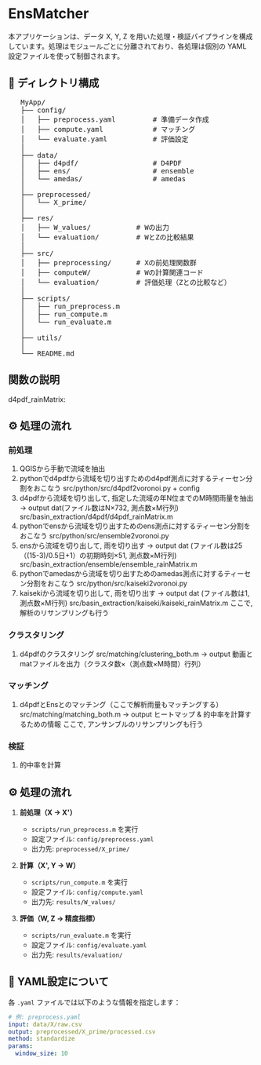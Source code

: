 # EnsMatcher

本アプリケーションは、データ X, Y, Z を用いた処理・検証パイプラインを構成しています。処理はモジュールごとに分離されており、各処理は個別の YAML 設定ファイルを使って制御されます。

## 📁 ディレクトリ構成
<pre>
   MyApp/
   ├── config/    
   │   ├── preprocess.yaml         # 準備データ作成
   │   ├── compute.yaml            # マッチング
   │   └── evaluate.yaml           # 評価設定
   │
   ├── data/             
   │   ├── d4pdf/                  # D4PDF
   │   ├── ens/                    # ensemble 
   │   └── amedas/                 # amedas
   │
   ├── preprocessed/     
   │   └── X_prime/
   │
   ├── res/              
   │   ├── W_values/           # Wの出力
   │   └── evaluation/         # WとZの比較結果
   │
   ├── src/         
   │   ├── preprocessing/      # Xの前処理関数群
   │   ├── computeW/           # Wの計算関連コード
   │   └── evaluation/         # 評価処理（Zとの比較など）
   │
   ├── scripts/          
   │   ├── run_preprocess.m
   │   ├── run_compute.m
   │   └── run_evaluate.m
   │
   ├── utils/            
   │
   └── README.md         
</pre>



## 関数の説明
d4pdf_rainMatrix: 


## ⚙️ 処理の流れ
### 前処理
1. QGISから手動で流域を抽出
1. pythonでd4pdfから流域を切り出すためのd4pdf測点に対するティーセン分割をおこなう
   src/python/src/d4pdf2voronoi.py + config
1. d4pdfから流域を切り出して, 指定した流域の年N位までのM時間雨量を抽出 → output dat(ファイル数はN×732, 測点数×M行列)
   src/basin_extraction/d4pdf/d4pdf_rainMatrix.m
1. pythonでensから流域を切り出すためのens測点に対するティーセン分割をおこなう
   src/python/src/ensemble2voronoi.py
1. ensから流域を切り出して, 雨を切り出す → output dat (ファイル数は25（(15-3)/0.5日+1）の初期時刻×51, 測点数×M行列)
   src/basin_extraction/ensemble/ensemble_rainMatrix.m
1. pythonでamedasから流域を切り出すためのamedas測点に対するティーセン分割をおこなう
   src/python/src/kaiseki2voronoi.py
1. kaisekiから流域を切り出して, 雨を切り出す → output dat (ファイル数は1, 測点数×M行列)
   src/basin_extraction/kaiseki/kaiseki_rainMatrix.m
      ここで, 解析のリサンプリングも行う

### クラスタリング
1. d4pdfのクラスタリング
   src/matching/clustering_both.m → output 動画とmatファイルを出力（クラスタ数×（測点数×M時間）行列）
### マッチング
1. d4pdfとEnsとのマッチング（ここで解析雨量もマッチングする）
   src/matching/matching_both.m → output ヒートマップ & 的中率を計算するための情報
      ここで, アンサンブルのリサンプリングも行う
### 検証
1. 的中率を計算
   













## ⚙️ 処理の流れ

1. **前処理（X → X'）**
   - `scripts/run_preprocess.m` を実行
   - 設定ファイル: `config/preprocess.yaml`
   - 出力先: `preprocessed/X_prime/`

2. **計算（X', Y → W）**
   - `scripts/run_compute.m` を実行
   - 設定ファイル: `config/compute.yaml`
   - 出力先: `results/W_values/`

3. **評価（W, Z → 精度指標）**
   - `scripts/run_evaluate.m` を実行
   - 設定ファイル: `config/evaluate.yaml`
   - 出力先: `results/evaluation/`

## 📝 YAML設定について

各 `.yaml` ファイルでは以下のような情報を指定します：

```yaml
# 例: preprocess.yaml
input: data/X/raw.csv
output: preprocessed/X_prime/processed.csv
method: standardize
params:
  window_size: 10

